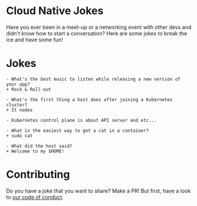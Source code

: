 # Cloud Native Jokes
Have you ever been in a meet-up or a networking event with other devs and didn't know how to start a conversation? Here are some jokes to break the ice and have some fun!

# Jokes
```
- What's the best music to listen while releasing a new version of your app? 
+ Rock & Roll-out
```
```
- What's the first thing a host does after joining a Kubernetes cluster?
+ It nodes
```
```
- Kubernetes control plane is about API server and etc...
```
```
- What is the easiest way to get a cat in a container?
+ sudo cat
```
```
- What did the host said?
+ Welcome to my $HOME!
```

# Contributing
Do you have a joke that you want to share? Make a PR! But first, have a look to [our code of conduct](CONTRIBUTING.md).

